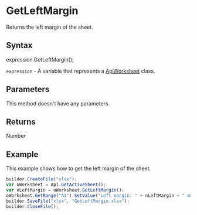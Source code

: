 # GetLeftMargin

Returns the left margin of the sheet.

## Syntax

expression.GetLeftMargin();

`expression` - A variable that represents a [ApiWorksheet](../ApiWorksheet.md) class.

## Parameters

This method doesn't have any parameters.

## Returns

Number

## Example

This example shows how to get the left margin of the sheet.

```javascript
builder.CreateFile("xlsx");
var oWorksheet = Api.GetActiveSheet();
var nLeftMargin = oWorksheet.GetLeftMargin();
oWorksheet.GetRange("A1").SetValue("Left margin: " + nLeftMargin + " mm");
builder.SaveFile("xlsx", "GetLeftMargin.xlsx");
builder.CloseFile();
```